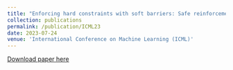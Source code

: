```yaml
---
title: "Enforcing hard constraints with soft barriers: Safe reinforcement learning in unknown stochastic environments"
collection: publications
permalink: /publication/ICML23
date: 2023-07-24
venue: 'International Conference on Machine Learning (ICML)'
---
```

[Download paper here](http://academicpages.github.io/files/ICML23.pdf)
